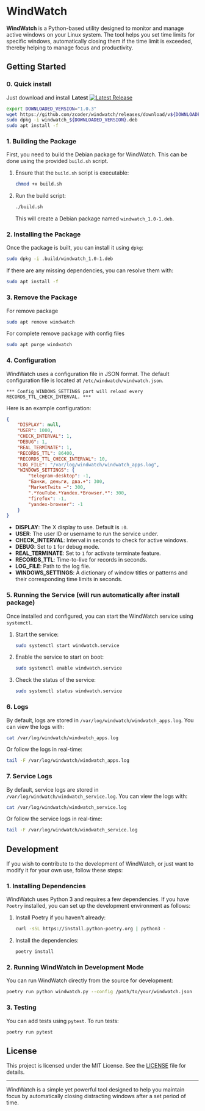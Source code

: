 
# WindWatch

**WindWatch** is a Python-based utility designed to monitor and manage active windows on your Linux system. The tool helps you set time limits for specific windows, automatically closing them if the time limit is exceeded, thereby helping to manage focus and productivity.

## Getting Started

### 0. Quick install
Just download and install **Latest** 
[![Latest Release](https://img.shields.io/github/v/release/zcoder/windwatch)](https://github.com/zcoder/windwatch/releases/latest)
```bash
export DOWNLOADED_VERSION="1.0.3"
wget https://github.com/zcoder/windwatch/releases/download/v${DOWNLOADED_VERSION}/windwatch_${DOWNLOADED_VERSION}.deb
sudo dpkg -i windwatch_${DOWNLOADED_VERSION}.deb
sudo apt install -f
```

### 1. Building the Package

First, you need to build the Debian package for WindWatch. This can be done using the provided `build.sh` script.

1. Ensure that the `build.sh` script is executable:

    ```bash
    chmod +x build.sh
    ```

2. Run the build script:

    ```bash
    ./build.sh
    ```

   This will create a Debian package named `windwatch_1.0-1.deb`.

### 2. Installing the Package

Once the package is built, you can install it using `dpkg`:

```bash
sudo dpkg -i .build/windwatch_1.0-1.deb
```

If there are any missing dependencies, you can resolve them with:

```bash
sudo apt install -f
```

### 3. Remove the Package

For remove package

```bash
sudo apt remove windwatch
```


For complete remove package with config files

```bash
sudo apt purge windwatch
```

### 4. Configuration

WindWatch uses a configuration file in JSON format. The default configuration file is located at `/etc/windwatch/windwatch.json`.

`*** Config WINDOWS_SETTINGS part will reload every RECORDS_TTL_CHECK_INTERVAL. ***`

Here is an example configuration:

```json
{
    "DISPLAY": null,
    "USER": 1000,
    "CHECK_INTERVAL": 1,
    "DEBUG": 1,
    "REAL_TERMINATE": 1,
    "RECORDS_TTL": 86400,
    "RECORDS_TTL_CHECK_INTERVAL": 10,
    "LOG_FILE": "/var/log/windwatch/windwatch_apps.log",
    "WINDOWS_SETTINGS": {
        "telegram-desktop": -1,
        "Банки, деньги, два.+": 300,
        "MarketTwits –": 300,
        ".*YouTube.*Yandex.*Browser.*": 300,
        "firefox": -1,
        "yandex-browser": -1
    }
}
```

- **DISPLAY**: The X display to use. Default is `:0`.
- **USER**: The user ID or username to run the service under.
- **CHECK_INTERVAL**: Interval in seconds to check for active windows.
- **DEBUG**: Set to `1` for debug mode.
- **REAL_TERMINATE**: Set to `1` for activate terminate feature.
- **RECORDS_TTL**: Time-to-live for records in seconds.
- **LOG_FILE**: Path to the log file.
- **WINDOWS_SETTINGS**: A dictionary of window titles or patterns and their corresponding time limits in seconds.

### 5. Running the Service (will run automatically after install package)

Once installed and configured, you can start the WindWatch service using `systemctl`.

1. Start the service:

    ```bash
    sudo systemctl start windwatch.service
    ```

2. Enable the service to start on boot:

    ```bash
    sudo systemctl enable windwatch.service
    ```

3. Check the status of the service:

    ```bash
    sudo systemctl status windwatch.service
    ```

### 6. Logs

By default, logs are stored in `/var/log/windwatch/windwatch_apps.log`. You can view the logs with:

```bash
cat /var/log/windwatch/windwatch_apps.log
```

Or follow the logs in real-time:

```bash
tail -F /var/log/windwatch/windwatch_apps.log
```

### 7. Service Logs

By default, service logs are stored in `/var/log/windwatch/windwatch_service.log`. You can view the logs with:

```bash
cat /var/log/windwatch/windwatch_service.log
```

Or follow the service logs in real-time:

```bash
tail -F /var/log/windwatch/windwatch_service.log
```

## Development

If you wish to contribute to the development of WindWatch, or just want to modify it for your own use, follow these steps:

### 1. Installing Dependencies

WindWatch uses Python 3 and requires a few dependencies. If you have `Poetry` installed, you can set up the development environment as follows:

1. Install Poetry if you haven't already:

    ```bash
    curl -sSL https://install.python-poetry.org | python3 -
    ```

2. Install the dependencies:

    ```bash
    poetry install
    ```

### 2. Running WindWatch in Development Mode

You can run WindWatch directly from the source for development:

```bash
poetry run python windwatch.py --config /path/to/your/windwatch.json
```

### 3. Testing

You can add tests using `pytest`. To run tests:

```bash
poetry run pytest
```

## License

This project is licensed under the MIT License. See the [LICENSE](LICENSE) file for details.

---

WindWatch is a simple yet powerful tool designed to help you maintain focus by automatically closing distracting windows after a set period of time.
